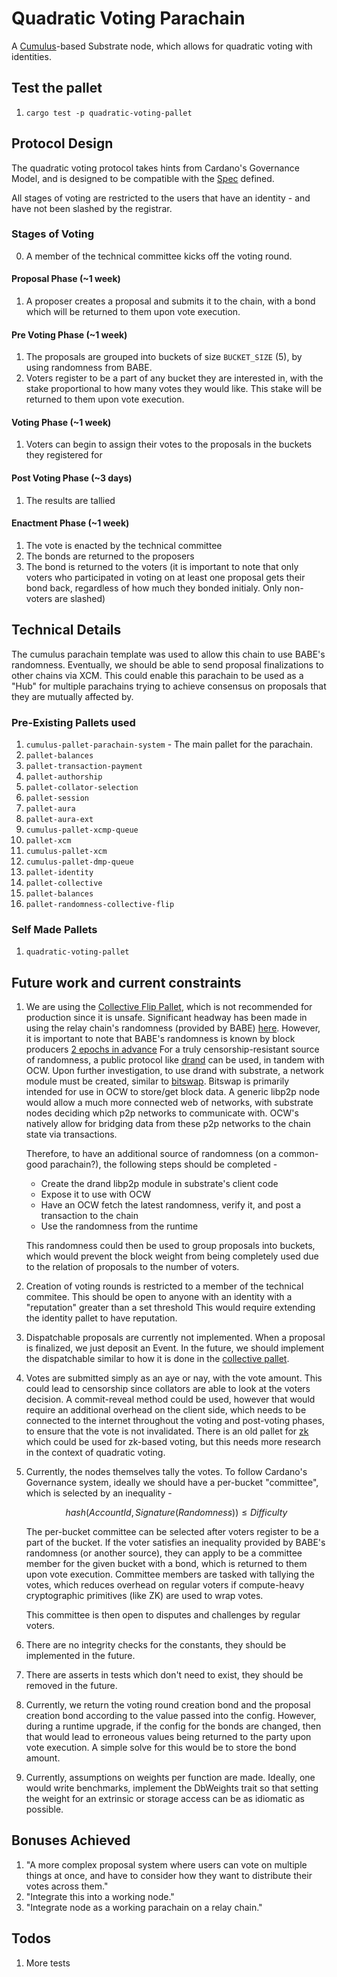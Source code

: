 # Quadratic Voting Parachain

A [Cumulus](https://github.com/paritytech/cumulus/)-based Substrate node, which allows for quadratic voting with identities.

## Test the pallet

1. `cargo test -p quadratic-voting-pallet`

## Protocol Design

The quadratic voting protocol takes hints from Cardano's Governance Model, and is designed to be compatible with the [Spec](https://mdpi-res.com/d_attachment/information/information-13-00305/article_deploy/information-13-00305-v3.pdf?version=1655859835) defined.

All stages of voting are restricted to the users that have an identity - and have not been slashed by the registrar.

### Stages of Voting

0. A member of the technical committee kicks off the voting round.

#### Proposal Phase (~1 week)

1. A proposer creates a proposal and submits it to the chain, with a bond which will be returned to them upon vote execution.

#### Pre Voting Phase (~1 week)

1. The proposals are grouped into buckets of size `BUCKET_SIZE` (5), by using randomness from BABE.
2. Voters register to be a part of any bucket they are interested in, with the stake proportional to how many votes they would like. This stake will be returned to them upon vote execution.


#### Voting Phase (~1 week)

1. Voters can begin to assign their votes to the proposals in the buckets they registered for


#### Post Voting Phase (~3 days)

1. The results are tallied

#### Enactment Phase (~1 week)

1. The vote is enacted by the technical committee
2. The bonds are returned to the proposers
3. The bond is returned to the voters (it is important to note that only voters who participated in voting on at least one proposal gets their bond back, regardless of how much they bonded initialy. Only non-voters are slashed)

## Technical Details

The cumulus parachain template was used to allow this chain to use BABE's randomness. Eventually, we should be able to send proposal finalizations to other chains
via XCM. This could enable this parachain to be used as a "Hub" for multiple parachains trying to achieve consensus on proposals that they are mutually affected by.

### Pre-Existing Pallets used

1. `cumulus-pallet-parachain-system` - The main pallet for the parachain.
2. `pallet-balances`
3. `pallet-transaction-payment`
4. `pallet-authorship`
5. `pallet-collator-selection`
6. `pallet-session`
7. `pallet-aura`
8. `pallet-aura-ext`
9. `cumulus-pallet-xcmp-queue`
10. `pallet-xcm`
11. `cumulus-pallet-xcm`
12. `cumulus-pallet-dmp-queue`
13. `pallet-identity`
14. `pallet-collective`
15. `pallet-balances`
16. `pallet-randomness-collective-flip`

### Self Made Pallets

1. `quadratic-voting-pallet`


## Future work and current constraints

1. We are using the [Collective Flip Pallet](https://paritytech.github.io/substrate/master/pallet_randomness_collective_flip/index.html), which is not recommended for production since it is unsafe.
Significant headway has been made in using the relay chain's randomness (provided by BABE) [here](https://github.com/paritytech/cumulus/issues/463).
However, it is important to note that BABE's randomness is known by block producers [2 epochs in advance](https://github.com/paritytech/substrate/blob/master/frame/babe/src/randomness.rs#L83-L120)
For a truly censorship-resistant source of randomness, a public protocol like [drand](https://drand.love/) can be used, in tandem with OCW. Upon further investigation, to use drand with substrate, a network module must be created, similar to
[bitswap](https://github.com/paritytech/substrate/blob/84cc128a6edc1c87b68954e6d64407ee36be45c1/client/network/src/bitswap.rs#L1). Bitswap is primarily intended for use in OCW to
store/get block data. A generic libp2p node would allow a much more connected web of networks, with substrate nodes deciding which p2p networks to communicate with. OCW's natively
allow for bridging data from these p2p networks to the chain state via transactions.

	Therefore, to have an additional source of randomness (on a common-good parachain?), the following steps should be completed -
   - Create the drand libp2p module in substrate's client code
   - Expose it to use with OCW
   - Have an OCW fetch the latest randomness, verify it, and post a transaction to the chain
   - Use the randomness from the runtime

	This randomness could then be used to group proposals into buckets, which would prevent the block weight from being completely used due to the relation of proposals to the number of voters.

2. Creation of voting rounds is restricted to a member of the technical commitee. This should be open to anyone with an identity with a "reputation" greater than a set threshold
This would require extending the identity pallet to have reputation.

3. Dispatchable proposals are currently not implemented. When a proposal is finalized, we just deposit an Event. In the future, we should implement the dispatchable similar to how it is done in the [collective pallet](https://github.com/paritytech/substrate/blob/master/frame/collective/src/lib.rs#L184-L187).

4. Votes are submitted simply as an aye or nay, with the vote amount. This could lead to censorship since collators are able to look at the voters decision.
A commit-reveal method could be used, however that would require an additional overhead on the client side, which needs to be connected to the internet throughout the voting and post-voting phases, to ensure that the vote is not invalidated.
There is an old pallet for [zk](https://github.com/Polkadex-Substrate/megaclite) which could be used for zk-based voting, but this needs more research in the context of quadratic voting.

5. Currently, the nodes themselves tally the votes. To follow Cardano's Governance system, ideally we should have a per-bucket "committee",
which is selected by an inequality -

	$$ hash(AccountId, Signature(Randomness)) ≤ Difficulty $$


	The per-bucket committee can be selected after voters register to be a part of the bucket. If the voter satisfies an inequality provided by BABE's randomness (or another source), they can apply to be a committee member for the given bucket with a bond, which is returned to them upon vote execution.
	Committee members are tasked with tallying the votes, which reduces overhead on regular voters if compute-heavy cryptographic primitives (like ZK) are used to wrap votes.

	This committee is then open to disputes and challenges by regular voters.

6. There are no integrity checks for the constants, they should be implemented in the future.

7. There are asserts in tests which don't need to exist, they should be removed in the future.

8. Currently, we return the voting round creation bond and the proposal creation bond according to the value passed into the config. However, during a runtime upgrade, if
the config for the bonds are changed, then that would lead to erroneous values being returned to the party upon vote execution. A simple solve for this would be to store the bond amount.

9. Currently, assumptions on weights per function are made. Ideally, one would write benchmarks, implement the DbWeights trait so that setting the weight for an extrinsic or storage access can be as idiomatic as possible.

## Bonuses Achieved

1. "A more complex proposal system where users can vote on multiple things at once, and have to consider how they want to distribute their votes across them."
2. "Integrate this into a working node."
3. "Integrate node as a working parachain on a relay chain."

## Todos

1. More tests
